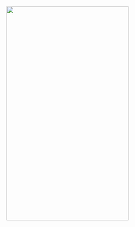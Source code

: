 
<div style="align-left">
 <img src="https://i.postimg.cc/JnFFXKCx/IMG-20251008-WA0006.jpg" width="320" height="560" />
 
</div>



